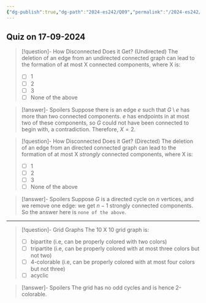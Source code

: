 ```yaml
---
{"dg-publish":true,"dg-path":"2024-es242/Q09","permalink":"/2024-es242/q09/"}
---
```


## Quiz on 17-09-2024


<div class="transclusion internal-embed is-loaded"><div class="markdown-embed">



> [!question]- How Disconnected Does it Get? (Undirected)
> The deletion of an edge from an undirected connected graph can lead to the formation of at most X connected components, where X is:
> 
> - [ ] 1
> - [ ] 2
> - [ ] 3
> - [ ] None of the above

> [!answer]- Spoilers
> Suppose there is an edge $e$ such that $G \setminus e$ has more than two connected components. $e$ has endpoints in at most two of these components, so $G$ could not have been connected to begin with, a contradiction. Therefore, $X = 2$.

> [!question]- How Disconnected Does it Get? (Directed)
> The deletion of an edge from an directed connected graph can lead to the formation of at most X _strongly_ connected components, where X is:
> 
> - [ ] 1
> - [ ] 2
> - [ ] 3
> - [ ] None of the above

> [!answer]- Spoilers
> Suppose $G$ is a directed cycle on $n$ vertices, and we remove one edge: we get $n-1$ strongly connected components. So the answer here is `none of the above`.






</div></div>


---


<div class="transclusion internal-embed is-loaded"><div class="markdown-embed">



> [!question]- Grid Graphs
> The 10 X 10 grid graph is:
> 
> - [ ] bipartite (i.e, can be properly colored with two colors)
> - [ ] tripartite (i.e, can be properly colored with at most three colors but not two)
> - [ ] 4-colorable (i.e, can be properly colored with at most four colors but not three)
> - [ ] acyclic

> [!answer]- Spoilers
> The grid has no odd cycles and is hence 2-colorable.






</div></div>

